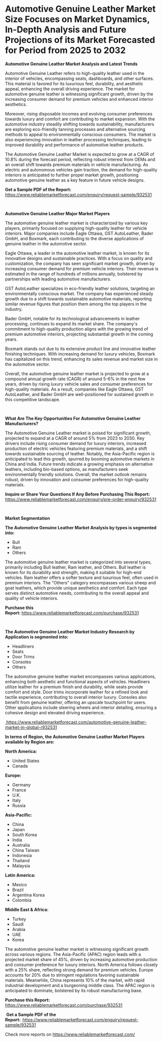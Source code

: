 <p><h1>Automotive Genuine Leather Market Size Focuses on Market Dynamics, In-Depth Analysis and Future Projections of its Market Forecasted for Period from 2025 to 2032</h1></p><p><strong>Automotive Genuine Leather Market Analysis and Latest Trends</strong></p>
<p><p>Automotive Genuine Leather refers to high-quality leather used in the interior of vehicles, encompassing seats, dashboards, and other surfaces. This material is favored for its luxurious feel, durability, and aesthetic appeal, enhancing the overall driving experience. The market for automotive genuine leather is witnessing significant growth, driven by the increasing consumer demand for premium vehicles and enhanced interior aesthetics. </p><p>Moreover, rising disposable incomes and evolving consumer preferences towards luxury and comfort are contributing to market expansion. With the automotive industry steadily shifting towards sustainability, manufacturers are exploring eco-friendly tanning processes and alternative sourcing methods to appeal to environmentally conscious consumers. The market is also experiencing innovation in leather processing techniques, leading to improved durability and performance of automotive leather products. </p><p>The Automotive Genuine Leather Market is expected to grow at a CAGR of 10.8% during the forecast period, reflecting robust interest from OEMs and an overall shift towards premium materials in vehicle manufacturing. As electric and autonomous vehicles gain traction, the demand for high-quality interiors is anticipated to further propel market growth, positioning automotive genuine leather as a key feature in future vehicle designs.</p></p>
<p><strong>Get a Sample PDF of the Report:&nbsp;</strong> <a href="https://www.reliablemarketforecast.com/enquiry/request-sample/932531?utm_campaign=2277&utm_medium=2&utm_source=Github&utm_content=ia&utm_term=21032025&utm_id=automotive-genuine-leather">https://www.reliablemarketforecast.com/enquiry/request-sample/932531</a></p>
<p>&nbsp;</p>
<p><strong>Automotive Genuine Leather Major Market Players</strong></p>
<p><p>The automotive genuine leather market is characterized by various key players, primarily focused on supplying high-quality leather for vehicle interiors. Major companies include Eagle Ottawa, GST AutoLeather, Bader GmbH, and Boxmark, each contributing to the diverse applications of genuine leather in the automotive sector.</p><p>Eagle Ottawa, a leader in the automotive leather market, is known for its innovative designs and sustainable practices. With a focus on quality and customization, the company has seen significant market growth, driven by increasing consumer demand for premium vehicle interiors. Their revenue is estimated in the range of hundreds of millions annually, bolstered by partnerships with leading automotive manufacturers.</p><p>GST AutoLeather specializes in eco-friendly leather solutions, targeting an environmentally conscious market. The company has experienced steady growth due to a shift towards sustainable automotive materials, reporting similar revenue figures that position them among the top players in the industry.</p><p>Bader GmbH, notable for its technological advancements in leather processing, continues to expand its market share. The company's commitment to high-quality production aligns with the growing trend of premium automotive interiors, projecting substantial growth in the coming years.</p><p>Boxmark stands out due to its extensive product line and innovative leather finishing techniques. With increasing demand for luxury vehicles, Boxmark has capitalized on this trend, enhancing its sales revenue and market size in the automotive sector.</p><p>Overall, the automotive genuine leather market is projected to grow at a compound annual growth rate (CAGR) of around 5-6% in the next few years, driven by rising luxury vehicle sales and consumer preferences for high-quality materials. As a result, companies like Eagle Ottawa, GST AutoLeather, and Bader GmbH are well-positioned for sustained growth in this competitive landscape.</p></p>
<p>&nbsp;</p>
<p><strong>What Are The Key Opportunities For Automotive Genuine Leather Manufacturers?</strong></p>
<p><p>The Automotive Genuine Leather market is poised for significant growth, projected to expand at a CAGR of around 5% from 2023 to 2030. Key drivers include rising consumer demand for luxury interiors, increased production of electric vehicles featuring premium materials, and a shift towards sustainable sourcing of leather. Notably, the Asia-Pacific region is anticipated to lead this growth, spurred by booming automotive markets in China and India. Future trends indicate a growing emphasis on alternative leathers, including bio-based options, as manufacturers seek environmentally friendly solutions. Overall, the market outlook remains robust, driven by innovation and consumer preferences for high-quality materials.</p></p>
<p><strong>Inquire or Share Your Questions If Any Before Purchasing This Report:</strong> <a href="https://www.reliablemarketforecast.com/enquiry/pre-order-enquiry/932531?utm_campaign=2277&utm_medium=2&utm_source=Github&utm_content=ia&utm_term=21032025&utm_id=automotive-genuine-leather">https://www.reliablemarketforecast.com/enquiry/pre-order-enquiry/932531</a></p>
<p>&nbsp;</p>
<p><strong>Market Segmentation</strong></p>
<p><strong>The Automotive Genuine Leather Market Analysis by types is segmented into:</strong></p>
<p><ul><li>Bull</li><li>Ram</li><li>Others</li></ul></p>
<p><p>The automotive genuine leather market is categorized into several types, primarily including Bull leather, Ram leather, and Others. Bull leather is known for its durability and strength, making it suitable for high-end vehicles. Ram leather offers a softer texture and luxurious feel, often used in premium interiors. The "Others" category encompasses various sheep and goat leathers, which provide unique aesthetics and comfort. Each type serves distinct automotive needs, contributing to the overall appeal and quality of vehicle interiors.</p></p>
<p><strong>Purchase this Report:&nbsp;</strong><a href="https://www.reliablemarketforecast.com/purchase/932531?utm_campaign=2277&utm_medium=2&utm_source=Github&utm_content=ia&utm_term=21032025&utm_id=automotive-genuine-leather">https://www.reliablemarketforecast.com/purchase/932531</a></p>
<p>&nbsp;</p>
<p><strong>The Automotive Genuine Leather Market Industry Research by Application is segmented into:</strong></p>
<p><ul><li>Headliners</li><li>Seats</li><li>Door Trims</li><li>Consoles</li><li>Others</li></ul></p>
<p><p>The automotive genuine leather market encompasses various applications, enhancing both aesthetic and functional aspects of vehicles. Headliners utilize leather for a premium finish and durability, while seats provide comfort and style. Door trims incorporate leather for a refined look and tactile experience, contributing to overall interior luxury. Consoles also benefit from genuine leather, offering an upscale touchpoint for users. Other applications include steering wheels and interior detailing, ensuring a cohesive design and elevated driving experience.</p></p>
<p><a href="https://www.reliablemarketforecast.com/automotive-genuine-leather-market-in-global-r932531?utm_campaign=2277&utm_medium=2&utm_source=Github&utm_content=ia&utm_term=21032025&utm_id=automotive-genuine-leather">&nbsp;https://www.reliablemarketforecast.com/automotive-genuine-leather-market-in-global-r932531</a></p>
<p><strong>In terms of Region, the Automotive Genuine Leather Market Players available by Region are:</strong></p>
<p>
    <p> <strong> North America: </strong>
        <ul>
            <li>United States</li>
            <li>Canada</li>
        </ul>
        </p> 
    <p> <strong> Europe: </strong>
        <ul>
            <li>Germany</li>
            <li>France</li>
            <li>U.K.</li>
            <li>Italy</li>
            <li>Russia</li>
        </ul>
        </p> 
    <p> <strong> Asia-Pacific: </strong>
        <ul>
            <li>China</li>
            <li>Japan</li>
            <li>South Korea</li>
            <li>India</li>
            <li>Australia</li>
            <li>China Taiwan</li>
            <li>Indonesia</li>
            <li>Thailand</li>
            <li>Malaysia</li>
        </ul>
        </p> 
    <p> <strong> Latin America: </strong>
        <ul>
            <li>Mexico</li>
            <li>Brazil</li>
            <li>Argentina Korea</li>
            <li>Colombia</li>
        </ul>
        </p> 
    <p> <strong> Middle East & Africa: </strong>
        <ul>
            <li>Turkey</li>
            <li>Saudi</li>
            <li>Arabia</li>
            <li>UAE</li>
            <li>Korea</li>
        </ul>
    </p>
    </p>
<p><p>The automotive genuine leather market is witnessing significant growth across various regions. The Asia-Pacific (APAC) region leads with a projected market share of 45%, driven by increasing automotive production and consumer preference for luxury interiors. North America follows closely with a 25% share, reflecting strong demand for premium vehicles. Europe accounts for 20% due to stringent regulations favoring sustainable materials. Meanwhile, China represents 10% of the market, with rapid industrial development and a burgeoning middle class. The APAC region is anticipated to dominate, bolstered by its robust manufacturing base.</p></p>
<p><strong>Purchase this Report: </strong><a href="https://www.reliablemarketforecast.com/purchase/932531?utm_campaign=2277&utm_medium=2&utm_source=Github&utm_content=ia&utm_term=21032025&utm_id=automotive-genuine-leather">https://www.reliablemarketforecast.com/purchase/932531</a></p>
<p>&nbsp;<strong>Get a Sample PDF of the Report:&nbsp;&nbsp;</strong><a href="https://www.reliablemarketforecast.com/enquiry/request-sample/932531?utm_campaign=2277&utm_medium=2&utm_source=Github&utm_content=ia&utm_term=21032025&utm_id=automotive-genuine-leather">https://www.reliablemarketforecast.com/enquiry/request-sample/932531</a></p>
<p><strong></strong></p>
<p>Check more reports on <a href="https://www.reliablemarketforecast.com/?utm_campaign=2277&utm_medium=2&utm_source=Github&utm_content=ia&utm_term=21032025&utm_id=automotive-genuine-leather">https://www.reliablemarketforecast.com/</a></p>
